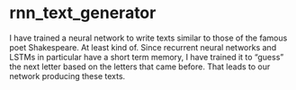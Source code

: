# rnn_text_generator
I have trained a neural network to write texts similar to those of the famous poet Shakespeare. At least kind of. Since recurrent neural networks and LSTMs in particular have a short term memory, I have trained it to “guess” the next letter based on the letters that came before. That leads to our network producing these texts.
